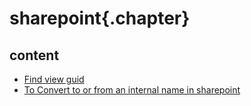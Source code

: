 ﻿
# sharepoint{.chapter}

## content

- [Find view guid](find_view_guid.md)
- [To Convert to or from an internal name in sharepoint](convert_internal_name.md)
